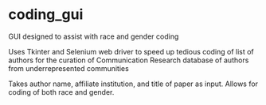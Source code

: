 # coding_gui
GUI designed to assist with race and gender coding

Uses Tkinter and Selenium web driver to speed up tedious coding of list of authors for the curation of 
Communication Research database of authors from underrepresented communities

Takes author name, affiliate institution, and title of paper as input.
Allows for coding of both race and gender.
